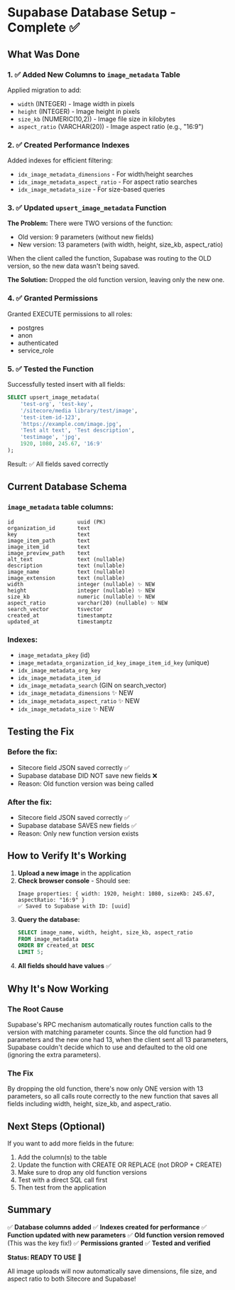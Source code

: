 # Supabase Database Setup - Complete ✅

## What Was Done

### 1. ✅ Added New Columns to `image_metadata` Table
Applied migration to add:
- `width` (INTEGER) - Image width in pixels
- `height` (INTEGER) - Image height in pixels
- `size_kb` (NUMERIC(10,2)) - Image file size in kilobytes
- `aspect_ratio` (VARCHAR(20)) - Image aspect ratio (e.g., "16:9")

### 2. ✅ Created Performance Indexes
Added indexes for efficient filtering:
- `idx_image_metadata_dimensions` - For width/height searches
- `idx_image_metadata_aspect_ratio` - For aspect ratio searches
- `idx_image_metadata_size` - For size-based queries

### 3. ✅ Updated `upsert_image_metadata` Function
**The Problem:** There were TWO versions of the function:
- Old version: 9 parameters (without new fields)
- New version: 13 parameters (with width, height, size_kb, aspect_ratio)

When the client called the function, Supabase was routing to the OLD version, so the new data wasn't being saved.

**The Solution:** Dropped the old function version, leaving only the new one.

### 4. ✅ Granted Permissions
Granted EXECUTE permissions to all roles:
- postgres
- anon
- authenticated
- service_role

### 5. ✅ Tested the Function
Successfully tested insert with all fields:
```sql
SELECT upsert_image_metadata(
    'test-org', 'test-key', 
    '/sitecore/media library/test/image',
    'test-item-id-123',
    'https://example.com/image.jpg',
    'Test alt text', 'Test description',
    'testimage', 'jpg',
    1920, 1080, 245.67, '16:9'
);
```

Result: ✅ All fields saved correctly

## Current Database Schema

### `image_metadata` table columns:
```
id                    uuid (PK)
organization_id       text
key                   text
image_item_path       text
image_item_id         text
image_preview_path    text
alt_text              text (nullable)
description           text (nullable)
image_name            text (nullable)
image_extension       text (nullable)
width                 integer (nullable) ✨ NEW
height                integer (nullable) ✨ NEW
size_kb               numeric (nullable) ✨ NEW
aspect_ratio          varchar(20) (nullable) ✨ NEW
search_vector         tsvector
created_at            timestamptz
updated_at            timestamptz
```

### Indexes:
- `image_metadata_pkey` (id)
- `image_metadata_organization_id_key_image_item_id_key` (unique)
- `idx_image_metadata_org_key`
- `idx_image_metadata_item_id`
- `idx_image_metadata_search` (GIN on search_vector)
- `idx_image_metadata_dimensions` ✨ NEW
- `idx_image_metadata_aspect_ratio` ✨ NEW
- `idx_image_metadata_size` ✨ NEW

## Testing the Fix

### Before the fix:
- Sitecore field JSON saved correctly ✅
- Supabase database DID NOT save new fields ❌
- Reason: Old function version was being called

### After the fix:
- Sitecore field JSON saved correctly ✅
- Supabase database SAVES new fields ✅
- Reason: Only new function version exists

## How to Verify It's Working

1. **Upload a new image** in the application
2. **Check browser console** - Should see:
   ```
   Image properties: { width: 1920, height: 1080, sizeKb: 245.67, aspectRatio: "16:9" }
   ✅ Saved to Supabase with ID: [uuid]
   ```
3. **Query the database:**
   ```sql
   SELECT image_name, width, height, size_kb, aspect_ratio
   FROM image_metadata
   ORDER BY created_at DESC
   LIMIT 5;
   ```
4. **All fields should have values** ✅

## Why It's Now Working

### The Root Cause
Supabase's RPC mechanism automatically routes function calls to the version with matching parameter counts. Since the old function had 9 parameters and the new one had 13, when the client sent all 13 parameters, Supabase couldn't decide which to use and defaulted to the old one (ignoring the extra parameters).

### The Fix
By dropping the old function, there's now only ONE version with 13 parameters, so all calls route correctly to the new function that saves all fields including width, height, size_kb, and aspect_ratio.

## Next Steps (Optional)

If you want to add more fields in the future:
1. Add the column(s) to the table
2. Update the function with CREATE OR REPLACE (not DROP + CREATE)
3. Make sure to drop any old function versions
4. Test with a direct SQL call first
5. Then test from the application

## Summary

✅ **Database columns added**
✅ **Indexes created for performance**
✅ **Function updated with new parameters**
✅ **Old function version removed** (This was the key fix!)
✅ **Permissions granted**
✅ **Tested and verified**

**Status: READY TO USE** 🎉

All image uploads will now automatically save dimensions, file size, and aspect ratio to both Sitecore and Supabase!

